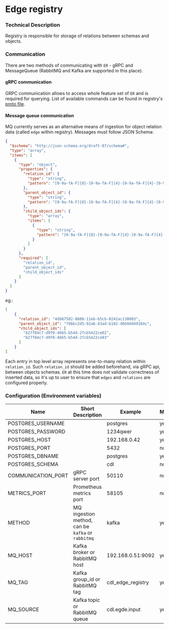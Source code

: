# Edge registry

### Technical Description

Registry is responsible for storage of relations between schemas and objects.

### Communication

There are two methods of communicating with `ER` - gRPC and MessageQueue (RabbitMQ and Kafka are supported in this place).

#### gRPC communication

GRPC communication allows to access whole feature set of `ER` and is required for querying.
List of available commands can be found in registry's [proto file](https://github.com/epiphany-platform/CommonDataLayer/tree/develop/crates/rpc/proto).

#### Message queue communication

MQ currently serves as  an alternative means of ingestion for object relation data (called `edge` within registry).
Messages must follow JSON Schema:

```json
{
  "$schema": "http://json-schema.org/draft-07/schema#",
  "type": "array",
  "items": [
    {
      "type": "object",
      "properties": {
        "relation_id": {
          "type": "string",
          "pattern": "[0-9a-fA-F]{8}-[0-9a-fA-F]{4}-[0-9a-fA-F]{4}-[0-9a-fA-F]{4}-[0-9a-fA-F]{12}"
        },
        "parent_object_id": {
          "type": "string",
          "pattern": "[0-9a-fA-F]{8}-[0-9a-fA-F]{4}-[0-9a-fA-F]{4}-[0-9a-fA-F]{4}-[0-9a-fA-F]{12}"
        },
        "child_object_ids": {
          "type": "array",
          "items": [
            {
              "type": "string",
              "pattern": "[0-9a-fA-F]{8}-[0-9a-fA-F]{4}-[0-9a-fA-F]{4}-[0-9a-fA-F]{4}-[0-9a-fA-F]{12}"
            }
          ]
        }
      },
      "required": [
        "relation_id",
        "parent_object_id",
        "child_object_ids"
      ]
    }
  ]
}
```

eg.:

```json
[
    {
      "relation_id": "4d987502-8800-11eb-b5cb-0242ac130003",
      "parent_object_id": "79bbc2d5-92a6-43ad-b182-d6b9dd49184c",
      "child_object_ids": [
        "627f84c7-d9f0-4665-b54d-2fcb5422ce02", 
        "627f84c7-d9f0-4665-b54d-2fcb5422ce03"
      ]
    }
]
```

Each entry in top level array represents one-to-many relation within `relation_id`. 
Such `relation_id` should be added beforehand, via gRPC api, between objects schemas.
`ER` at this time does not validate correctness of inserted data, so it's up to user to ensure that `edges` and `relations` are configured properly.

### Configuration (Environment variables)

| Name               | Short Description                                 | Example           | Mandatory | Default  |
|--------------------|---------------------------------------------------|-------------------|-----------|----------|
| POSTGRES_USERNAME  |                                                   | postgres          | yes       |          |
| POSTGRES_PASSWORD  |                                                   | 1234qwer          | yes       |          |
| POSTGRES_HOST      |                                                   | 192.168.0.42      | yes       |          |
| POSTGRES_PORT      |                                                   | 5432              | no        | 5432     |
| POSTGRES_DBNAME    |                                                   | postgres          | yes       |          |
| POSTGRES_SCHEMA    |                                                   | cdl               | no        | postgres |
| COMMUNICATION_PORT | gRPC server port                                  | 50110             | no        | 50110    |
| METRICS_PORT       | Prometheus metrics port                           | 58105             | no        | 58105    |
| METHOD             | MQ ingestion method, can be `kafka` or `rabbitmq` | kafka             | yes       |          |
| MQ_HOST            | Kafka broker or RabbitMQ host                     | 192.168.0.51:9092 | yes       |          |
| MQ_TAG             | Kafka group_id or RabbitMQ tag                    | cdl_edge_registry | yes       |          |
| MQ_SOURCE          | Kafka topic or RabbitMQ queue                     | cdl.egde.input    | yes       |          |
